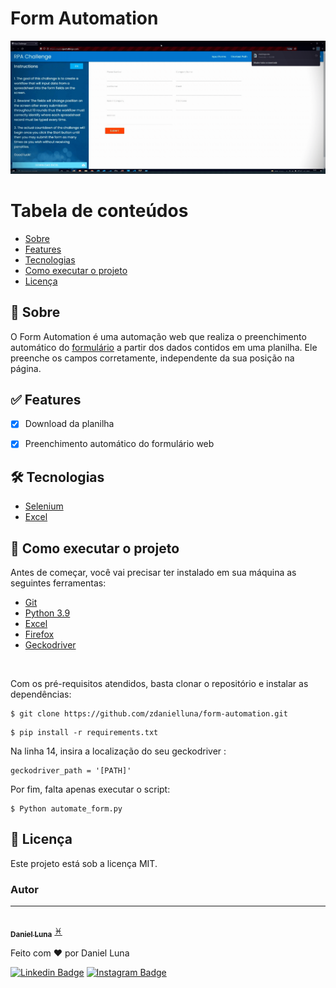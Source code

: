 # Form Automation
![run-gif](intro.gif)

Tabela de conteúdos
=================
<!--ts-->
   * [Sobre](#🤖-sobre)
   * [Features](#✅-features)
   * [Tecnologias](#🛠-tecnologias)
   * [Como executar o projeto](#🚀-como-executar-o-projeto)
   * [Licença](#📝-licença)

## 🤖 Sobre 

O Form Automation é uma automação web que realiza o preenchimento automático do [formulário](https://www.rpachallenge.com/) a partir dos dados contidos em uma planilha. Ele preenche os campos corretamente, independente da sua posição na página.

## ✅ Features
- [x] Download da planilha
- [x] Preenchimento automático do formulário web


## 🛠 Tecnologias

- [Selenium](https://selenium-python.readthedocs.io/)
- [Excel](https://www.microsoft.com/pt-br/microsoft-365/excel)

## 🚀 Como executar o projeto

Antes de começar, você vai precisar ter instalado em sua máquina as seguintes ferramentas: 
- [Git](https://git-scm.com)
- [Python 3.9](https://www.python.org/downloads/) 
- [Excel](https://www.microsoft.com/pt-br/microsoft-365/excel) 
- [Firefox](https://www.mozilla.org/pt-BR/firefox/new/)
- [Geckodriver](https://github.com/mozilla/geckodriver/releases)

<br>

Com os pré-requisitos atendidos, basta clonar o repositório e instalar as dependências:
```
$ git clone https://github.com/zdanielluna/form-automation.git
```
```
$ pip install -r requirements.txt
```

Na linha 14, insira a localização do seu geckodriver :

    geckodriver_path = '[PATH]'

Por fim, falta apenas executar o script:

```
$ Python automate_form.py
```

## 📝 Licença

Este projeto está sob a licença MIT.

### Autor
---

<a href="https://avatars.githubusercontent.com/u/65408734?s=400&u=230243e2beb13503eeb96877ee98161a91708524&v=4">
 <img style="border-radius: 50%;" src="https://avatars.githubusercontent.com/u/65408734?s=400&u=230243e2beb13503eeb96877ee98161a91708524&v=4" width="150px;" alt=""/>
 <br />
 <sub><b>Daniel Luna</b></sub></a> <a href="https://www.linkedin.com/in/daniel-luna-a8401b1ba/" title="">♓</a>


Feito com ❤️ por Daniel Luna

[![Linkedin Badge](https://img.shields.io/badge/LinkedIn-0077B5?style=for-the-badge&logo=linkedin&logoColor=white)](https://www.linkedin.com/in/daniel-luna-a8401b1ba/) 
[![Instagram Badge](https://img.shields.io/badge/Instagram-E4405F?style=for-the-badge&logo=instagram&logoColor=white)](https://www.instagram.com/zdanielluna/)


